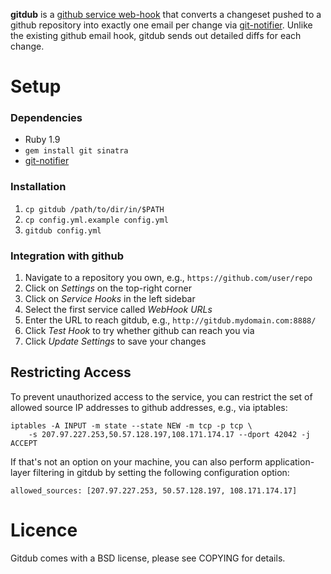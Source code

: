 **gitdub** is a [github service web-hook][post-receive-hook] that converts a
changeset pushed to a github repository into exactly one email per change via
[git-notifier][git-notifier]. Unlike the existing github email hook, gitdub
sends out detailed diffs for each change.

Setup
=====

### Dependencies

  - Ruby 1.9
  - `gem install git sinatra`
  - [git-notifier][git-notifier]

### Installation
  
  1. `cp gitdub /path/to/dir/in/$PATH`
  2. `cp config.yml.example config.yml`
  3. `gitdub config.yml`

### Integration with github

  1. Navigate to a repository you own, e.g., `https://github.com/user/repo`
  2. Click on *Settings* on the top-right corner
  3. Click on *Service Hooks* in the left sidebar
  4. Select the first service called *WebHook URLs*
  5. Enter the URL to reach gitdub, e.g., `http://gitdub.mydomain.com:8888/`
  6. Click *Test Hook* to try whether github can reach you via 
  7. Click *Update Settings* to save your changes

Restricting Access
------------------

To prevent unauthorized access to the service, you can restrict the set of
allowed source IP addresses to github addresses, e.g., via iptables:

    iptables -A INPUT -m state --state NEW -m tcp -p tcp \
        -s 207.97.227.253,50.57.128.197,108.171.174.17 --dport 42042 -j ACCEPT

If that's not an option on your machine, you can also perform application-layer
filtering in gitdub by setting the following configuration option:

    allowed_sources: [207.97.227.253, 50.57.128.197, 108.171.174.17]


Licence
=======

Gitdub comes with a BSD license, please see COPYING for details.

[git-notifier]: http://www.icir.org/robin/git-notifier
[sinatra]: http://www.sinatrarb.com
[post-receive-hook]: https://help.github.com/articles/post-receive-hooks
